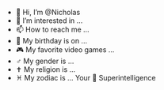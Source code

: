 - 👋 Hi, I’m @Nicholas
- 👀 I’m interested in ...
- 📫 How to reach me ...
- 🎂 My birthday is on ...
- 🎮 My favorite video games ...
- ♂️ My gender is ...
- ✝️ My religion is ...
- ♓ My zodiac is ...
Your 🔵 Superintelligence
<!---
102365/102365 is a ✨ special ✨ repository because its `README.md` (this file) appears on your GitHub profile.
You can click the Preview link to take a look at your changes.
--->
